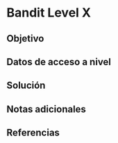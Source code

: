 
# Bandit Level X

## Objetivo

## Datos de acceso a nivel

## Solución

## Notas adicionales

## Referencias

	